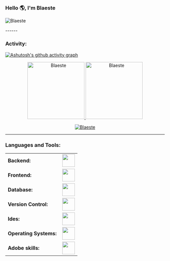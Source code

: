<link rel="stylesheet" type='text/css' href="https://cdn.jsdelivr.net/gh/devicons/devicon@latest/devicon.min.css" />

### Hello 🌎, I'm Blaeste 

<p align="left"> <img src="https://komarev.com/ghpvc/?username=Blaeste&label=Profile%20views&color=0e75b6&style=flat" alt="Blaeste" /> </p>
------
<h3 align="left">Activity:</h3>

[![Ashutosh's github activity graph](https://github-readme-activity-graph.vercel.app/graph?username=Blaeste&bg_color=100f0f&color=4c5e9e&line=4c569e&point=403e41&area=true&hide_border=true)](https://github.com/ashutosh00710/github-readme-activity-graph)

<div align="center">
  <a href="https://github.com/RResabala2015">
    <img height="180em" src="https://github-readme-stats.vercel.app/api/top-langs?username=Blaeste&show_icons=true&locale=en&layout=compact&theme=tokyonight" alt="Blaeste"/>
    <img height="180em" src="https://github-readme-stats.vercel.app/api?username=Blaeste&show_icons=true&locale=en&layout=compact&theme=tokyonight" alt="Blaeste"/>
  </a>
</div>
<p align="center">
  <a href="https://github.com/Blaeste">
    <img src="https://github-readme-streak-stats.herokuapp.com/?user=Blaeste&&theme=tokyonight" alt="Blaeste" />
  </a>
</p>

------
<h3 align="left">Languages and Tools:</h3>
<table>
    <tr>
        <td style="font-weight: bold; padding-right: 10px; vertical-align: center; border: none;">Backend:</td>
        <td><img height="40" src="https://skillicons.dev/icons?i=php,c"/></td>
    </tr>
    <tr>
        <td style="font-weight: bold; padding-right: 10px; vertical-align: center;">Frontend:</td>
        <td><img height="40" src="https://skillicons.dev/icons?i=bootstrap,html,css"/></td>
    </tr>
    <tr>
        <td style="font-weight: bold; padding-right: 10px; vertical-align: center; border: none;">Database:</td>
        <td><img height="40" src="https://skillicons.dev/icons?i=mysql,mongodb"/></td>
    </tr>
    <tr>
        <td style="font-weight: bold; padding-right: 10px; vertical-align: center; border: none;">Version Control:</td>
        <td><img height="40" src="https://skillicons.dev/icons?i=git,github,gitlab"/></td>
    </tr>
    <tr>
        <td style="font-weight: bold; padding-right: 10px; vertical-align: center; border: none;">Ides:</td>
        <td><img height="40" src="https://skillicons.dev/icons?i=vscode,sublime"/></td>
    </tr>
    <tr>
        <td style="font-weight: bold; padding-right: 10px; vertical-align: center; border: none;">Operating Systems:</td>
        <td><img height="40" src="https://skillicons.dev/icons?i=windows,linux,debian"/></td>
    </tr>
    <tr>
        <td style="font-weight: bold; padding-right: 10px; vertical-align: center; border: none;">Adobe skills:</td>
        <td><img height="40" src="https://skillicons.dev/icons?i=ps,ai,pr,ae"/></td>
    </tr>
</table>
